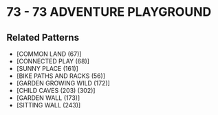 # 73 - 73 ADVENTURE PLAYGROUND

## Related Patterns

- [COMMON LAND (67)]
- [CONNECTED PLAY (68)]
- [SUNNY PLACE (161)]
- [BIKE PATHS AND RACKS (56)]
- [GARDEN GROWING WILD (172)]
- [CHILD CAVES (203) (302)]
- [GARDEN WALL (173)]
- [SITTING WALL (243)]
